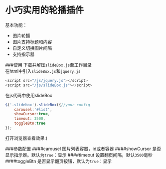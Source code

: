 小巧实用的轮播插件
=================================== 
基本功能：
* 图片轮播
* 图片支持标题和内容
* 自定义切换图片间隔
* 支持指示器

###使用
下载并解压`slideBox.js`至工作目录<br>
在html中引入`slideBox.js`和`jquery.js`
```javascript
<script src="/js/jquery.js"></script>
<script src="/js/slideBox.js"></script>
```

在js代码中使用slideBox
```javascript
$('.slidebox').slideBox({//your config
    carousel:'#list',
	showCursor:true,
	timeout: 3500,
	toggleBtn:true
});
```

打开浏览器查看效果:)

###参数配置
####carousel
图片列表容器，id或者容器
####showCursor
是否显示指示器。默认为`true`：显示
####timeout
设置翻页间隔，默认`3500`毫秒
####toggleBtn
是否显示翻页按钮，默认为`true`：显示
